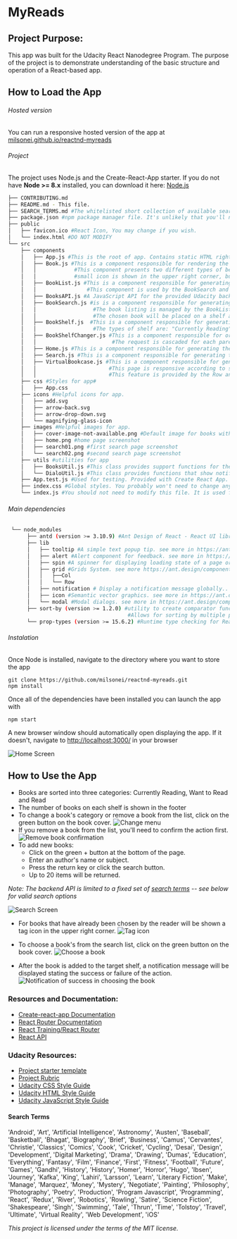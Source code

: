# MyReads
## Project Purpose:

This app was built for the Udacity React Nanodegree Program. The purpose of the project is to demonstrate understanding of the basic structure and operation of a React-based app.

## How to Load the App
###### Hosted version

You can run a responsive hosted version of the app at [milsonei.github.io/reactnd-myreads](https://milsonei.github.io/reactnd-myreads)

###### Project
The project uses Node.js and the Create-React-App starter. If you do not have **Node >= 8.x** installed, you can download it here: [Node.js](https://nodejs.org/en/)

```bash
├── CONTRIBUTING.md
├── README.md - This file.
├── SEARCH_TERMS.md #The whitelisted short collection of available search terms for you to use with your app.
├── package.json #npm package manager file. It's unlikely that you'll need to modify this.
├── public
│   ├── favicon.ico #React Icon, You may change if you wish.
│   └── index.html #DO NOT MODIFY
└── src
    ├── components
    │   ├── App.js #This is the root of app. Contains static HTML right now.#
    │   ├── Book.js #This is a component responsible for rendering the cover page of the book and other information such as title, authors and cover.
    │   │            #This component presents two different types of behaviors. In the search screen result, if the book is already included in the user's shelf, 
    │   │            #small icon is shown in the upper right corner, but in home, this icon is hidden.
    │   ├── BookList.js #This is a component responsible for generating a book listing, thus rendering a collection based on the component Book.
    │   │                #This component is used by the BookSearch and BookShelf components.#
    │   ├── BooksAPI.js #A JavaScript API for the provided Udacity backend. Instructions for the methods are below.
    │   ├── BookSearch.js #is is a component responsible for generating a book listing based on the response sent by the BooksAPI javascript API.
    │   │                  #The book listing is managed by the BookList component.
    │   │                  #The chosen book will be placed on a shelf after the reader's action.
    │   ├── BookShelf.js  #This is a component responsible for generating a classified listing of books according to the type of shelf. 
    │   │                  #The types of shelf are: "Currently Reading", "Want to Read" and "Read".
    │   ├── BookShelfChanger.js #This is a component responsible for orchestrating the change of a particular book to another shelf, as well as permanently removing it from the reader's shelves.
    │   │                        #The request is cascaded for each parent component, until finally it is sent remotely by the responsible API.
    │   ├── Home.js #This is a component responsible for generating the home page of the application. It renders the VirtualBookcase component.
    │   ├── Search.js #This is a component responsible for generating the application's search page. It renders the BookSearch component.
    │   ├── VirtualBookcase.js #This is a component responsible for generating the reader's book page. 
    │   │                       #This page is responsive according to screen size, and for screens larger than 796px, the shelves are arranged in columns and on smaller screens, they are arranged in lines. 
    │   │                       #This feature is provided by the Row and Col components of the ANTD library.
    ├── css #Styles for app#
    │   ├── App.css
    ├── icons #Helpful icons for app.
    │   ├── add.svg
    │   ├── arrow-back.svg
    │   ├── arrow-drop-down.svg
    │   └── magnifying-glass-icon
    ├── images #Helpful images for app. 
    │   ├── cover-image-not-available.png #Default image for books without cover
    │   ├── home.png #home page screenshot
    │   ├── search01.png #first search page screenshot
    │   └── search02.png #second search page screenshot
    ├── utils #utilities for app
    │   ├── BooksUtil.js #This class provides support functions for the entire application
    │   └── DialoUtil.js #This class provides functions that show notifications and dialogs from the ANTD library
    ├── App.test.js #Used for testing. Provided with Create React App.
    ├── index.css #Global styles. You probably won't need to change anything here.
    └── index.js #You should not need to modify this file. It is used for DOM rendering only.
```

###### Main dependencies
```bash
 └── node_modules
      ├── antd (version >= 3.10.9) #Ant Design of React - React UI library antd that contains a set of high quality components and demos for building rich, interactive user interfaces. See more in https://ant.design/docs/react/introduce#Installation
      ├── lib
      │   ├── tooltip #A simple text popup tip. see more in https://ant.design/components/tooltip/
      │   ├── alert #Alert component for feedback. see more in https://ant.design/components/alert/
      │   ├── spin #A spinner for displaying loading state of a page or a section. see more in https://ant.design/components/spin/
      │   ├── grid #Grids System. see more https://ant.design/components/grid/
      │   │   ├──Col
      │   │   └── Row 
      │   ├── notification # Display a notification message globally.. see more in https://ant.design/components/notification/
      │   ├── icon #Semantic vector graphics. see more in https://ant.design/components/icon/
      │   └── modal #Modal dialogs. see more in https://ant.design/components/modal/
      ├── sort-by (version >= 1.2.0) #utility to create comparator functions for the native Array.sort() in both node and the browser.
                                      #Allows for sorting by multiple properties. see more in https://www.npmjs.com/package/sort-by
      └── prop-types (version >= 15.6.2) #Runtime type checking for React props and similar objects. see more in https://www.npmjs.com/package/prop-types
```
###### Instalation
Once Node is installed, navigate to the directory where you want to store the app

```
git clone https://github.com/milsonei/reactnd-myreads.git
npm install
```

Once all of the dependencies have been installed you can launch the app with

```
npm start
```

A new browser window should automatically open displaying the app. If it doesn't, navigate to [http://localhost:3000/](http://localhost:3000/) in your browser

![Home Screen](src/images/screenshots/home.jpg "home screen")

## How to Use the App

- Books are sorted into three categories: Currently Reading, Want to Read and Read
- The number of books on each shelf is shown in the footer
- To change a book's category or remove a book from the list, click on the green button on the book cover. 
  ![Change menu](src/images/screenshots/change-shelf.jpg "change")
- If you remove a book from the list, you'll need to confirm the action first.
  ![Remove book confirmation](src/images/screenshots/remove-confirmation-dialog.jpg "remove")
- To add new books: 
  - Click on the green + button at the bottom of the page.
  - Enter an author's name or subject.
  - Press the return key or click the search button. 
  - Up to 20 items will be returned.

_Note: The backend API is limited to a fixed set of [search terms](#search-terms) -- see below for valid search options_

![Search Screen](src/images/screenshots/search-book-result.jpg "search")

- For books that have already been chosen by the reader will be shown a tag icon in the upper right corner.
![Tag icon](src/images/screenshots/book-in-shelf.jpg "selected book")

- To choose a book's from the search list, click on the green button on the book cover. 
![Choose a book](src/images/screenshots/choosing-book.jpg "choose a book")

- After the book is added to the target shelf, a notification message will be displayed stating the success or failure of the action.
![Notification of success in choosing the book](src/images/screenshots/notification.jpg "notification")

### Resources and Documentation:

- [Create-react-app Documentation](https://github.com/facebookincubator/create-react-app)
- [React Router Documentation](http://knowbody.github.io/react-router-docs/)
- [React Training/React Router](https://reacttraining.com/react-router/web/api/BrowserRouter)
- [React API](https://facebook.github.io/react/docs/react-api.html)

### Udacity Resources:

- [Project starter template](https://github.com/udacity/reactnd-project-myreads-starter)
- [Project Rubric](https://review.udacity.com/#!/rubrics/918/view)
- [Udacity CSS Style Guide](http://udacity.github.io/frontend-nanodegree-styleguide/css.html)
- [Udacity HTML Style Guide](http://udacity.github.io/frontend-nanodegree-styleguide/index.html)
- [Udacity JavaScript Style Guide](http://udacity.github.io/frontend-nanodegree-styleguide/javascript.html)

#### Search Terms

'Android', 'Art', 'Artificial Intelligence', 'Astronomy', 'Austen', 'Baseball', 'Basketball', 'Bhagat', 'Biography', 'Brief', 'Business', 'Camus', 'Cervantes', 'Christie', 'Classics', 'Comics', 'Cook', 'Cricket', 'Cycling', 'Desai', 'Design', 'Development', 'Digital Marketing', 'Drama', 'Drawing', 'Dumas', 'Education', 'Everything', 'Fantasy', 'Film', 'Finance', 'First', 'Fitness', 'Football', 'Future', 'Games', 'Gandhi', 'History', 'History', 'Homer', 'Horror', 'Hugo', 'Ibsen', 'Journey', 'Kafka', 'King', 'Lahiri', 'Larsson', 'Learn', 'Literary Fiction', 'Make', 'Manage', 'Marquez', 'Money', 'Mystery', 'Negotiate', 'Painting', 'Philosophy', 'Photography', 'Poetry', 'Production', 'Program Javascript', 'Programming', 'React', 'Redux', 'River', 'Robotics', 'Rowling', 'Satire', 'Science Fiction', 'Shakespeare', 'Singh', 'Swimming', 'Tale', 'Thrun', 'Time', 'Tolstoy', 'Travel', 'Ultimate', 'Virtual Reality', 'Web Development', 'iOS'

_This project is licensed under the terms of the MIT license._
